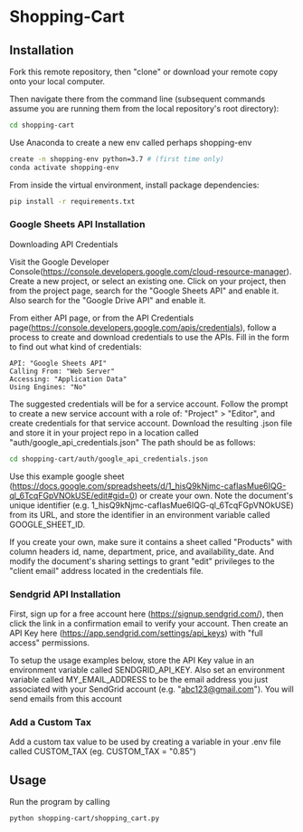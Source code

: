 # Shopping-Cart

## Installation

Fork this remote repository, then "clone" or download your remote copy onto your local computer.

Then navigate there from the command line (subsequent commands assume you are running them from the local repository's root directory):


```sh
cd shopping-cart
```
Use Anaconda to create a new env called perhaps shopping-env
```sh
create -n shopping-env python=3.7 # (first time only)
conda activate shopping-env
```

From inside the virtual environment, install package dependencies:
```sh
pip install -r requirements.txt
```

### Google Sheets API Installation

Downloading API Credentials

Visit the Google Developer Console(https://console.developers.google.com/cloud-resource-manager). Create a new project, or select an existing one. Click on your project, then from the project page, search for the "Google Sheets API" and enable it. Also search for the "Google Drive API" and enable it.

From either API page, or from the API Credentials page(https://console.developers.google.com/apis/credentials), follow a process to create and download credentials to use the APIs. Fill in the form to find out what kind of credentials:

    API: "Google Sheets API"
    Calling From: "Web Server"
    Accessing: "Application Data"
    Using Engines: "No"

The suggested credentials will be for a service account. Follow the prompt to create a new service account with a role of: "Project" > "Editor", and create credentials for that service account. Download the resulting .json file and store it in your project repo in a location called "auth/google_api_credentials.json"
The path should be as follows:
```sh
cd shopping-cart/auth/google_api_credentials.json
```



Use this example google sheet (https://docs.google.com/spreadsheets/d/1_hisQ9kNjmc-cafIasMue6IQG-ql_6TcqFGpVNOkUSE/edit#gid=0) or create your own. Note the document's unique identifier (e.g. 1_hisQ9kNjmc-cafIasMue6IQG-ql_6TcqFGpVNOkUSE) from its URL, and store the identifier in an environment variable called GOOGLE_SHEET_ID.

If you create your own, make sure it contains a sheet called "Products" with column headers id, name, department, price, and availability_date. And modify the document's sharing settings to grant "edit" privileges to the "client email" address located in the credentials file.

### Sendgrid API Installation
First, sign up for a free account here (https://signup.sendgrid.com/), then click the link in a confirmation email to verify your account. Then create an API Key here (https://app.sendgrid.com/settings/api_keys) with "full access" permissions.

To setup the usage examples below, store the API Key value in an environment variable called SENDGRID_API_KEY. Also set an environment variable called MY_EMAIL_ADDRESS to be the email address you just associated with your SendGrid account (e.g. "abc123@gmail.com"). You will send emails from this account





### Add a Custom Tax
Add a custom tax value to be used by creating a variable in your .env file called CUSTOM_TAX
(eg. CUSTOM_TAX = "0.85")

## Usage



Run the program by calling
```sh
python shopping-cart/shopping_cart.py
```



